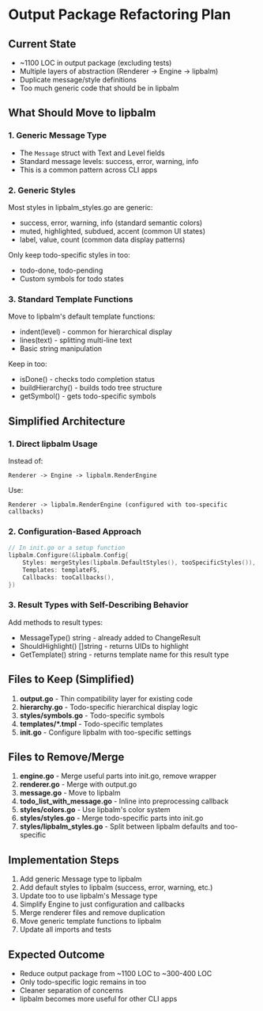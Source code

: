 # Output Package Refactoring Plan

## Current State
- ~1100 LOC in output package (excluding tests)
- Multiple layers of abstraction (Renderer -> Engine -> lipbalm)
- Duplicate message/style definitions
- Too much generic code that should be in lipbalm

## What Should Move to lipbalm

### 1. Generic Message Type
- The `Message` struct with Text and Level fields
- Standard message levels: success, error, warning, info
- This is a common pattern across CLI apps

### 2. Generic Styles
Most styles in lipbalm_styles.go are generic:
- success, error, warning, info (standard semantic colors)
- muted, highlighted, subdued, accent (common UI states)
- label, value, count (common data display patterns)

Only keep todo-specific styles in too:
- todo-done, todo-pending
- Custom symbols for todo states

### 3. Standard Template Functions
Move to lipbalm's default template functions:
- indent(level) - common for hierarchical display
- lines(text) - splitting multi-line text
- Basic string manipulation

Keep in too:
- isDone() - checks todo completion status
- buildHierarchy() - builds todo tree structure
- getSymbol() - gets todo-specific symbols

## Simplified Architecture

### 1. Direct lipbalm Usage
Instead of:
```
Renderer -> Engine -> lipbalm.RenderEngine
```

Use:
```
Renderer -> lipbalm.RenderEngine (configured with too-specific callbacks)
```

### 2. Configuration-Based Approach
```go
// In init.go or a setup function
lipbalm.Configure(&lipbalm.Config{
    Styles: mergeStyles(lipbalm.DefaultStyles(), tooSpecificStyles()),
    Templates: templateFS,
    Callbacks: tooCallbacks(),
})
```

### 3. Result Types with Self-Describing Behavior
Add methods to result types:
- MessageType() string - already added to ChangeResult
- ShouldHighlight() []string - returns UIDs to highlight
- GetTemplate() string - returns template name for this result type

## Files to Keep (Simplified)

1. **output.go** - Thin compatibility layer for existing code
2. **hierarchy.go** - Todo-specific hierarchical display logic
3. **styles/symbols.go** - Todo-specific symbols
4. **templates/*.tmpl** - Todo-specific templates
5. **init.go** - Configure lipbalm with too-specific settings

## Files to Remove/Merge

1. **engine.go** - Merge useful parts into init.go, remove wrapper
2. **renderer.go** - Merge with output.go
3. **message.go** - Move to lipbalm
4. **todo_list_with_message.go** - Inline into preprocessing callback
5. **styles/colors.go** - Use lipbalm's color system
6. **styles/styles.go** - Merge todo-specific parts into init.go
7. **styles/lipbalm_styles.go** - Split between lipbalm defaults and too-specific

## Implementation Steps

1. Add generic Message type to lipbalm
2. Add default styles to lipbalm (success, error, warning, etc.)
3. Update too to use lipbalm's Message type
4. Simplify Engine to just configuration and callbacks
5. Merge renderer files and remove duplication
6. Move generic template functions to lipbalm
7. Update all imports and tests

## Expected Outcome
- Reduce output package from ~1100 LOC to ~300-400 LOC
- Only todo-specific logic remains in too
- Cleaner separation of concerns
- lipbalm becomes more useful for other CLI apps